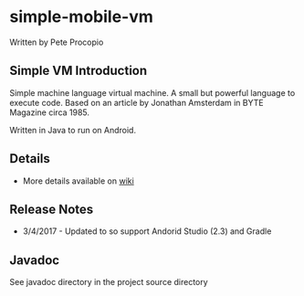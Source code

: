 # simple-mobile-vm

Written by Pete Procopio

## Simple VM Introduction

Simple machine language virtual machine. A small but powerful language to execute code. Based on an article by Jonathan Amsterdam in BYTE Magazine circa 1985.

Written in Java to run on Android.

## Details

  * More details available on [wiki](https://github.com/ukonpete/simple-mobile-vm/wiki)

## Release Notes

  * 3/4/2017 - Updated to so support Andorid Studio (2.3) and Gradle 

## Javadoc

See javadoc directory in the project source directory